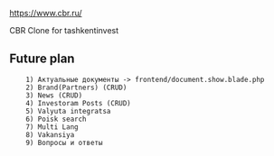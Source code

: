 https://www.cbr.ru/

CBR Clone for tashkentinvest

## Future plan
```
    1) Актуальные документы -> frontend/document.show.blade.php
    2) Brand(Partners) (CRUD)
    3) News (CRUD)
    4) Investoram Posts (CRUD)
    5) Valyuta integratsa
    6) Poisk search
    7) Multi Lang
    8) Vakansiya
    9) Вопросы и ответы
```